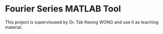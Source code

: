 # Fourier Series MATLAB Tool
This project is supervioused by Dr. Tak Kwong WONG and use it as teaching material. 




